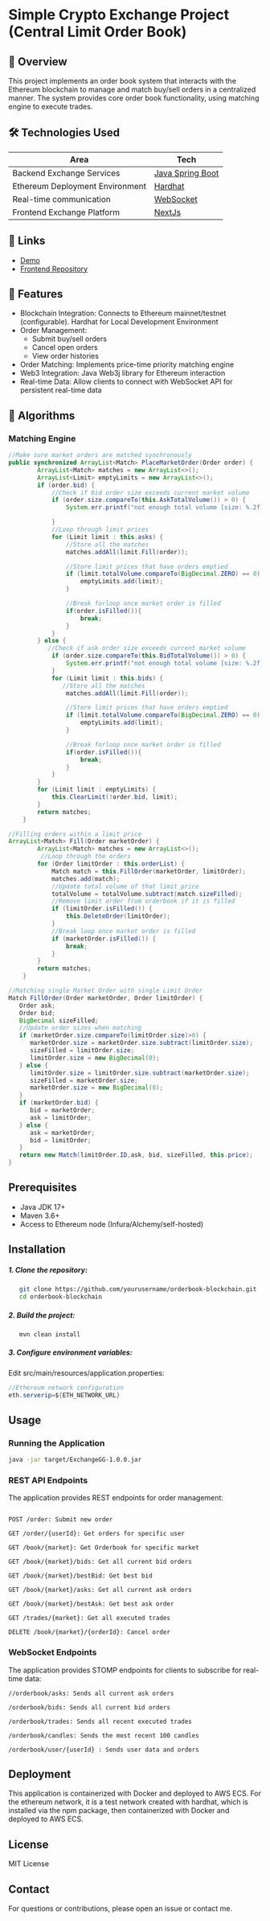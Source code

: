 # Simple Crypto Exchange Project (Central Limit Order Book)

## 🧭 Overview
This project implements an order book system that interacts with the Ethereum blockchain to manage and match buy/sell orders in a centralized manner. The system provides core order book functionality, using matching engine to execute trades.

## 🛠️ Technologies Used
| Area                  | Tech                                                   |
|-----------------------|------------------------------------------              |
| Backend Exchange Services         | [Java Spring Boot](https://spring.io/)     |
| Ethereum Deployment Environment   | [Hardhat](https://hardhat.org/)            |
| Real-time communication           | [WebSocket](https://developer.mozilla.org/en-US/docs/Web/API/WebSocket)                                                               |
| Frontend Exchange Platform        | [NextJs](https://nextjs.org/)              |

## 🔗 Links

- [Demo](https://cex-frontend-fzro.vercel.app/)
- [Frontend Repository](https://github.com/lylaw27/cex-frontend)

## 🚀 Features

- Blockchain Integration: Connects to Ethereum mainnet/testnet (configurable). Hardhat for Local Development Environment
- Order Management:
  - Submit buy/sell orders
  - Cancel open orders
  - View order histories
- Order Matching: Implements price-time priority matching engine
- Web3 Integration: Java Web3j library for Ethereum interaction
- Real-time Data: Allow clients to connect with WebSocket API for persistent real-time data

## 🧮 Algorithms

### Matching Engine
```java
//Make sure market orders are matched synchronously
public synchronized ArrayList<Match> PlaceMarketOrder(Order order) {
        ArrayList<Match> matches = new ArrayList<>();
        ArrayList<Limit> emptyLimits = new ArrayList<>();
        if (order.bid) {
            //Check if bid order size exceeds current market volume
            if (order.size.compareTo(this.AskTotalVolume()) > 0) {
                System.err.printf("not enough total volume [size: %.2f] for market order [size: %.2f]", this.BidTotalVolume(), order.size);

            }
            //Loop through limit prices
            for (Limit limit : this.asks) {
                //Store all the matches
                matches.addAll(limit.Fill(order));

                //Store limit prices that have orders emptied
                if (limit.totalVolume.compareTo(BigDecimal.ZERO) == 0) {
                    emptyLimits.add(limit);
                }

                //Break forloop once market order is filled
                if(order.isFilled()){
                    break;
                }
            }
        } else {
           //Check if ask order size exceeds current market volume
            if (order.size.compareTo(this.BidTotalVolume()) > 0) {
                System.err.printf("not enough total volume [size: %.2f] for market order [size: %.2f]", this.AskTotalVolume(), order.size);
            }
            for (Limit limit : this.bids) {
               //Store all the matches
                matches.addAll(limit.Fill(order));

                //Store limit prices that have orders emptied
                if (limit.totalVolume.compareTo(BigDecimal.ZERO) == 0) {
                    emptyLimits.add(limit);
                }

                //Break forloop once market order is filled
                if(order.isFilled()){
                    break;
                }
            }
        }
        for (Limit limit : emptyLimits) {
            this.ClearLimit(!order.bid, limit);
        }
        return matches;
    }

//Filling orders within a limit price
ArrayList<Match> Fill(Order marketOrder) {
        ArrayList<Match> matches = new ArrayList<>();
         //Loop through the orders
        for (Order limitOrder : this.orderList) {
            Match match = this.FillOrder(marketOrder, limitOrder);
            matches.add(match);
            //Update total volume of that limit price
            totalVolume = totalVolume.subtract(match.sizeFilled);
            //Remove limit order from orderbook if it is filled
            if (limitOrder.isFilled()) {
                this.DeleteOrder(limitOrder);
            }
            //Break loop once market order is filled
            if (marketOrder.isFilled()) {
                break;
            }
        }
        return matches;
    }

//Matching single Market Order with single Limit Order
Match FillOrder(Order marketOrder, Order limitOrder) {
   Order ask;
   Order bid;
   BigDecimal sizeFilled;
   //Update order sizes when matching
   if (marketOrder.size.compareTo(limitOrder.size)>0) {
      marketOrder.size = marketOrder.size.subtract(limitOrder.size);
      sizeFilled = limitOrder.size;
      limitOrder.size = new BigDecimal(0);
   } else {
      limitOrder.size = limitOrder.size.subtract(marketOrder.size);
      sizeFilled = marketOrder.size;
      marketOrder.size = new BigDecimal(0);
   }
   if (marketOrder.bid) {
      bid = marketOrder;
      ask = limitOrder;
   } else {
      ask = marketOrder;
      bid = limitOrder;
   }
   return new Match(limitOrder.ID,ask, bid, sizeFilled, this.price);
}
```

## Prerequisites

- Java JDK 17+
- Maven 3.6+
- Access to Ethereum node (Infura/Alchemy/self-hosted)

## Installation

##### 1. Clone the repository:
```bash
   git clone https://github.com/yourusername/orderbook-blockchain.git
   cd orderbook-blockchain
```

##### 2. Build the project:
```bash
   mvn clean install
```

##### 3. Configure environment variables:
Edit src/main/resources/application.properties:
```java
//Ethereum network configuration
eth.serverip=${ETH_NETWORK_URL}
```

## Usage

### Running the Application
```bash
java -jar target/ExchangeGG-1.0.0.jar
```

### REST API Endpoints
The application provides REST endpoints for order management:
```http

POST /order: Submit new order

GET /order/{userId}: Get orders for specific user

GET /book/{market}: Get Orderbook for specific market

GET /book/{market}/bids: Get all current bid orders

GET /book/{market}/bestBid: Get best bid

GET /book/{market}/asks: Get all current ask orders

GET /book/{market}/bestAsk: Get best ask order

GET /trades/{market}: Get all executed trades

DELETE /book/{market}/{orderId}: Cancel order

```

### WebSocket Endpoints
The application provides STOMP endpoints for clients to subscribe for real-time data:
```http
//orderbook/asks: Sends all current ask orders

/orderbook/bids: Sends all current bid orders

/orderbook/trades: Sends all recent executed trades

/orderbook/candles: Sends the most recent 100 candles

/orderbook/user/{userId} : Sends user data and orders
```

## Deployment

This application is containerized with Docker and deployed to AWS ECS.
For the ethereum network, it is a test network created with hardhat, which is installed via
the npm package, then containerized with Docker and deployed to AWS ECS.

## License
MIT License

## Contact
For questions or contributions, please open an issue or contact me.
